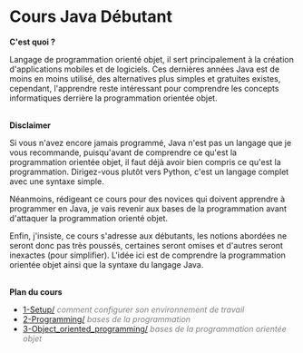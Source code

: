 # **Cours Java Débutant**

**C'est quoi ?**

Langage de programmation orienté objet, il sert principalement à la création d'applications mobiles et de logiciels. Ces dernières années Java est de moins en moins utilisé, des alternatives plus simples et gratuites existes, cependant, l'apprendre reste intéressant pour comprendre les concepts informatiques derrière la programmation orientée objet.
<br><br>


**Disclaimer**

Si vous n'avez encore jamais programmé, Java n'est pas un langage que je vous recommande, puisqu'avant de comprendre ce qu'est la programmation orientée objet, il faut déjà avoir bien compris ce qu'est la programmation. Dirigez-vous plutôt vers Python, c'est un langage complet avec une syntaxe simple.

Néanmoins, rédigeant ce cours pour des novices qui doivent apprendre à programmer en Java, je vais revenir aux bases de la programmation avant d'attaquer la programmation orienté objet.

Enfin, j'insiste, ce cours s'adresse aux débutants, les notions abordées ne seront donc pas très poussés, certaines seront omises et d'autres seront inexactes (pour simplifier). L'idée ici est de comprendre la programmation orientée objet ainsi que la syntaxe du langage Java.
<br><br>


**Plan du cours**

* [1-Setup/](https://github.com/ThomasPDM/java-beginner-course/tree/main/1-Setup) *<span style="color:gray">comment configurer son environnement de travail</span>*
* [2-Programming/](https://github.com/ThomasPDM/java-beginner-course/tree/main/2-Programming) *<span style="color:gray">bases de la programmation</span>*
* [3-Object_oriented_programming/](https://github.com/ThomasPDM/java-beginner-course/tree/main/3-Object_oriented_programming) *<span style="color:gray">bases de la programmation orientée objet</span>*
